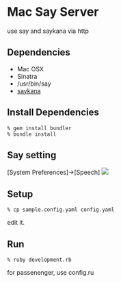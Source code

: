 Mac Say Server
==========
use say and saykana via http


Dependencies
------------

* Mac OSX
* Sinatra
* /usr/bin/say
* [saykana](http://www.a-quest.com/quickware/saykana/)


Install Dependencies
--------------------

    % gem install bundler
    % bundle install


Say setting
-----------
[System Preferences]->[Speech]
<img src="http://gyazo.com/e330ddc7614dffbdf2ddd29e4917987d.png">


Setup
-----

    % cp sample.config.yaml config.yaml

edit it.


Run
---

    % ruby development.rb

for passenenger, use config.ru
